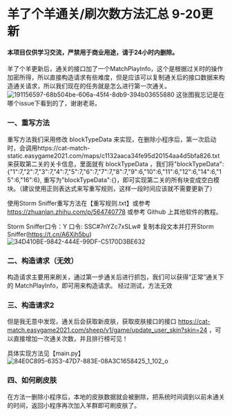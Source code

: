 # 羊了个羊通关/刷次数方法汇总 9-20更新
#### 本项目仅供学习交流，严禁用于商业用途，请于24小时内删除。

羊了个羊更新后，通关的接口加了一个MatchPlayInfo，这个是根据过关时的操作加密所得，所以直接构造请求有些难度，但是应该可以复制通关后的接口数据来构造通关请求，所以我们现在的任务就是怎么进行第一次通关。
![191156597-68b504be-606a-45f4-8db9-394b03655880](https://user-images.githubusercontent.com/58501978/191182419-c6142551-7a80-4040-83f3-fb1663d3b746.jpeg)
这张图我忘记是在哪个issue下看到的了，谢谢老哥。

### 一、重写方法
重写方法我们采用修改 blockTypeData 来实现，在删除小程序后，第一次启动时，会调用https://cat-match-static.easygame2021.com/maps/c1132aaca34fe95d20154aa4d5bfa826.txt
来获取第二关的关卡信息，里面就有 blockTypeData ，我们将"blockTypeData":{"1":7,"2":7,"3":7,"4":7,"5":7,"6":7,"7":7,"8":7,"9":6,"10":6,"11":6,"12":6,"14":6,"15":6,"16":6},
重写为"blockTypeData":{}，即可实现第二关的所有块变成空白模块。（建议使用正则表达式来写重写规则，这样一段时间应该就不需要更新了）

使用Storm Sniffer重写方法在【重写规则.txt】或参考 https://zhuanlan.zhihu.com/p/564740778 或参考 Github 上其他软件的教程。

Storm Sniffer口令：Y 口令: SSC#7nYZc7xSLw# 复制本段文本并打开Storm Sniffer(https://t.cn/A6Xjh5bu)
![34D410BE-9842-444E-99DF-C5170D3BE632](https://user-images.githubusercontent.com/58501978/191191784-48a4c021-f99b-4a9f-9245-834827d8e118.jpeg)

### 二、构造请求（无效）
构造请求主要用来刷关，通过第一步通关后进行抓包，我们可以获得“正常”通关下的 MatchPlayInfo，即可用来构造请求。
经过测试，方法无效

### 三、构造请求2
但是我无意中发现，通关后会获取新皮肤，获取皮肤接口的接口 https://cat-match.easygame2021.com/sheep/v1/game/update_user_skin?skin=24 ，可以直接增加一次通关次数，并且排行榜可见！

具体实现方法见【main.py】
![84E0C895-6353-47D7-883E-08A3C1658425_1_102_o](https://user-images.githubusercontent.com/58501978/191184491-49a6bd09-552a-48f1-8e7a-b371a8a8043a.jpeg)

### 四、如何刷皮肤
在方法一删除小程序后，本地的皮肤数据就会被删除，把系统时间调到以前未通关的时间，返回小程序再次加入羊群即可刷皮肤了。
